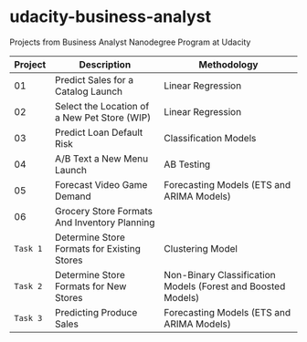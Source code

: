 # udacity-business-analyst
 Projects from Business Analyst Nanodegree Program at Udacity

Project | Description | Methodology
------------ | ------------- | -------------
01 | Predict Sales for a Catalog Launch | Linear Regression
02 | Select the Location of a New Pet Store (WIP) | Linear Regression
03 | Predict Loan Default Risk | Classification Models | (Logistic Regression, Decision Tree, Forest and Boosted Models)
04 | A/B Text a New Menu Launch | AB Testing
05 | Forecast Video Game Demand | Forecasting Models (ETS and ARIMA Models)
06 | Grocery Store Formats And Inventory Planning | &nbsp;
`Task 1` | Determine Store Formats for Existing Stores | Clustering Model
`Task 2` | Determine Store Formats for New Stores | Non-Binary Classification Models (Forest and Boosted Models)
`Task 3` | Predicting Produce Sales | Forecasting Models (ETS and ARIMA Models)
